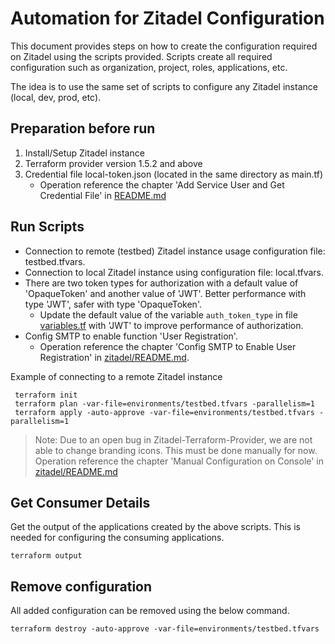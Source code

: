 # Automation for Zitadel Configuration
This document provides steps on how to create the configuration required on Zitadel using the scripts provided.
Scripts create all required configuration such as organization, project, roles, applications, etc.

The idea is to use the same set of scripts to configure any Zitadel instance (local, dev, prod, etc).

## Preparation before run

1. Install/Setup Zitadel instance
2. Terraform provider version 1.5.2 and above
3. Credential file local-token.json (located in the same directory as main.tf)
   * Operation reference the chapter 'Add Service User and Get Credential File' in [README.md](../README.md#add-service-user-and-get-credential-file)

## Run Scripts

* Connection to remote (testbed) Zitadel instance usage configuration file: testbed.tfvars.
* Connection to local Zitadel instance using configuration file: local.tfvars.
* There are two token types for authorization with a default value of 'OpaqueToken' and another value of 'JWT'. Better performance with type 'JWT', safer with type 'OpaqueToken'.
  * Update the default value of the variable `auth_token_type` in file [variables.tf](./variables.tf) with 'JWT' to improve performance of authorization.
* Config SMTP to enable function 'User Registration'.
   * Operation reference the chapter 'Config SMTP to Enable User Registration' in [zitadel/README.md](../README.md#add-admin-user-for-xpanse).

Example of connecting to a remote Zitadel instance
```shell
 terraform init
 terraform plan -var-file=environments/testbed.tfvars -parallelism=1
 terraform apply -auto-approve -var-file=environments/testbed.tfvars -parallelism=1
```

> Note: Due to an open bug in Zitadel-Terraform-Provider, we are not able to change branding icons. This must be done manually for now.
> Operation reference the chapter 'Manual Configuration on Console' in [zitadel/README.md](../README.md#manual-configuration-on-console)

## Get Consumer Details

Get the output of the applications created by the above scripts. This is needed for configuring the consuming applications.
```shell
terraform output
```

## Remove configuration

All added configuration can be removed using the below command.

```shell
terraform destroy -auto-approve -var-file=environments/testbed.tfvars
```
